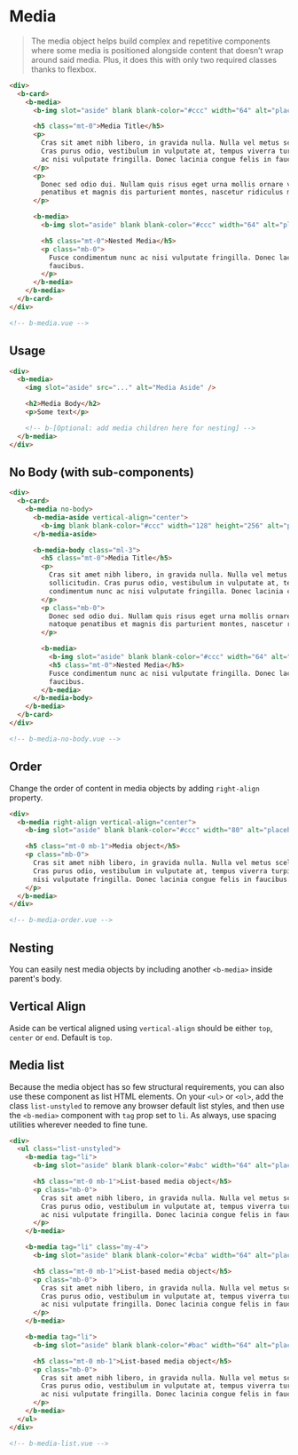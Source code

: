 # Media

> The media object helps build complex and repetitive components where some media is positioned
> alongside content that doesn’t wrap around said media. Plus, it does this with only two required
> classes thanks to flexbox.

```html
<div>
  <b-card>
    <b-media>
      <b-img slot="aside" blank blank-color="#ccc" width="64" alt="placeholder" />

      <h5 class="mt-0">Media Title</h5>
      <p>
        Cras sit amet nibh libero, in gravida nulla. Nulla vel metus scelerisque ante sollicitudin.
        Cras purus odio, vestibulum in vulputate at, tempus viverra turpis. Fusce condimentum nunc
        ac nisi vulputate fringilla. Donec lacinia congue felis in faucibus.
      </p>
      <p>
        Donec sed odio dui. Nullam quis risus eget urna mollis ornare vel eu leo. Cum sociis natoque
        penatibus et magnis dis parturient montes, nascetur ridiculus mus.
      </p>

      <b-media>
        <b-img slot="aside" blank blank-color="#ccc" width="64" alt="placeholder" />

        <h5 class="mt-0">Nested Media</h5>
        <p class="mb-0">
          Fusce condimentum nunc ac nisi vulputate fringilla. Donec lacinia congue felis in
          faucibus.
        </p>
      </b-media>
    </b-media>
  </b-card>
</div>

<!-- b-media.vue -->
```

## Usage

```html
<div>
  <b-media>
    <img slot="aside" src="..." alt="Media Aside" />

    <h2>Media Body</h2>
    <p>Some text</p>

    <!-- b-[Optional: add media children here for nesting] -->
  </b-media>
</div>
```

## No Body (with sub-components)

```html
<div>
  <b-card>
    <b-media no-body>
      <b-media-aside vertical-align="center">
        <b-img blank blank-color="#ccc" width="128" height="256" alt="placeholder" />
      </b-media-aside>

      <b-media-body class="ml-3">
        <h5 class="mt-0">Media Title</h5>
        <p>
          Cras sit amet nibh libero, in gravida nulla. Nulla vel metus scelerisque ante
          sollicitudin. Cras purus odio, vestibulum in vulputate at, tempus viverra turpis. Fusce
          condimentum nunc ac nisi vulputate fringilla. Donec lacinia congue felis in faucibus.
        </p>
        <p class="mb-0">
          Donec sed odio dui. Nullam quis risus eget urna mollis ornare vel eu leo. Cum sociis
          natoque penatibus et magnis dis parturient montes, nascetur ridiculus mus.
        </p>

        <b-media>
          <b-img slot="aside" blank blank-color="#ccc" width="64" alt="placeholder" />
          <h5 class="mt-0">Nested Media</h5>
          Fusce condimentum nunc ac nisi vulputate fringilla. Donec lacinia congue felis in
          faucibus.
        </b-media>
      </b-media-body>
    </b-media>
  </b-card>
</div>

<!-- b-media-no-body.vue -->
```

## Order

Change the order of content in media objects by adding `right-align` property.

```html
<div>
  <b-media right-align vertical-align="center">
    <b-img slot="aside" blank blank-color="#ccc" width="80" alt="placeholder" />

    <h5 class="mt-0 mb-1">Media object</h5>
    <p class="mb-0">
      Cras sit amet nibh libero, in gravida nulla. Nulla vel metus scelerisque ante sollicitudin.
      Cras purus odio, vestibulum in vulputate at, tempus viverra turpis. Fusce condimentum nunc ac
      nisi vulputate fringilla. Donec lacinia congue felis in faucibus.
    </p>
  </b-media>
</div>

<!-- b-media-order.vue -->
```

## Nesting

You can easily nest media objects by including another `<b-media>` inside parent's body.

## Vertical Align

Aside can be vertical aligned using `vertical-align` should be either `top`, `center` or `end`.
Default is `top`.

## Media list

Because the media object has so few structural requirements, you can also use these component as
list HTML elements. On your `<ul>` or `<ol>`, add the class `list-unstyled` to remove any browser
default list styles, and then use the `<b-media>` component with `tag` prop set to `li`. As always,
use spacing utilities wherever needed to fine tune.

```html
<div>
  <ul class="list-unstyled">
    <b-media tag="li">
      <b-img slot="aside" blank blank-color="#abc" width="64" alt="placeholder" />

      <h5 class="mt-0 mb-1">List-based media object</h5>
      <p class="mb-0">
        Cras sit amet nibh libero, in gravida nulla. Nulla vel metus scelerisque ante sollicitudin.
        Cras purus odio, vestibulum in vulputate at, tempus viverra turpis. Fusce condimentum nunc
        ac nisi vulputate fringilla. Donec lacinia congue felis in faucibus.
      </p>
    </b-media>

    <b-media tag="li" class="my-4">
      <b-img slot="aside" blank blank-color="#cba" width="64" alt="placeholder" />

      <h5 class="mt-0 mb-1">List-based media object</h5>
      <p class="mb-0">
        Cras sit amet nibh libero, in gravida nulla. Nulla vel metus scelerisque ante sollicitudin.
        Cras purus odio, vestibulum in vulputate at, tempus viverra turpis. Fusce condimentum nunc
        ac nisi vulputate fringilla. Donec lacinia congue felis in faucibus.
      </p>
    </b-media>

    <b-media tag="li">
      <b-img slot="aside" blank blank-color="#bac" width="64" alt="placeholder" />

      <h5 class="mt-0 mb-1">List-based media object</h5>
      <p class="mb-0">
        Cras sit amet nibh libero, in gravida nulla. Nulla vel metus scelerisque ante sollicitudin.
        Cras purus odio, vestibulum in vulputate at, tempus viverra turpis. Fusce condimentum nunc
        ac nisi vulputate fringilla. Donec lacinia congue felis in faucibus.
      </p>
    </b-media>
  </ul>
</div>

<!-- b-media-list.vue -->
```

<!-- Component reference added automatically from component package.json -->
